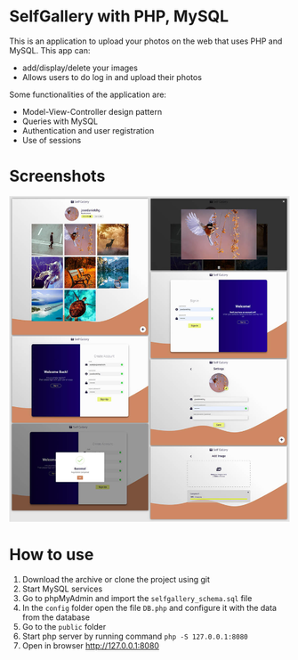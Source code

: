 # SelfGallery with PHP, MySQL

This is an application to upload your photos on the web that uses PHP and MySQL. This app can:

- add/display/delete your images
- Allows users to do log in and upload their photos

Some functionalities of the application are:

- Model-View-Controller design pattern
- Queries with MySQL
- Authentication and user registration
- Use of sessions

# Screenshots

![](preview.jpg)

# How to use

1. Download the archive or clone the project using git
1. Start MySQL services
1. Go to phpMyAdmin and import the `selfgallery_schema.sql` file
1. In the `config` folder open the file `DB.php` and configure it with the data from the database
1. Go to the `public` folder
1. Start php server by running command `php -S 127.0.0.1:8080`
1. Open in browser http://127.0.0.1:8080
